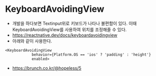 # KeyboardAvoidingView
- 개발을 하다보면 Textinput위로 키보드가 나타나 불편함이 있다. 이때 KeyboardAvoidingView를 사용하여 위치를 조정해줄 수 있다.
- https://reactnative.dev/docs/keyboardavoidingview
- 아래와 같이 사용한다.
```
<KeyboardAvoidingView
            behavior={Platform.OS == 'ios' ? 'padding' : 'height'}
            enabled>
```
- https://brunch.co.kr/@hopeless/5

